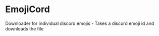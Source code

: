 # EmojiCord
Downloader for individual discord emojis - Takes a discord emoji id and downloads the file
